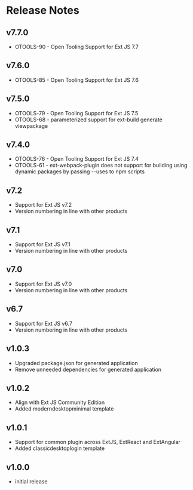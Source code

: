 # Release Notes

## v7.7.0

* OTOOLS-90 - Open Tooling Support for Ext JS 7.7

## v7.6.0

* OTOOLS-85 - Open Tooling Support for Ext JS 7.6

## v7.5.0

* OTOOLS-79 - Open Tooling Support for Ext JS 7.5
* OTOOLS-68 - parameterized support for ext-build generate viewpackage

## v7.4.0

* OTOOLS-76 - Open Tooling Support for Ext JS 7.4
* OTOOLS-61 - ext-webpack-plugin does not support for building using dynamic packages by passing --uses to npm scripts

## v7.2

* Support for Ext JS v7.2
* Version numbering in line with other products

## v7.1

* Support for Ext JS v7.1
* Version numbering in line with other products

## v7.0

* Support for Ext JS v7.0
* Version numbering in line with other products

## v6.7

* Support for Ext JS v6.7
* Version numbering in line with other products


## v1.0.3

* Upgraded package.json for generated application
* Remove unneeded dependencies for generated application


## v1.0.2

* Align with Ext JS Community Edition
* Added moderndesktopminimal template


## v1.0.1

* Support for common plugin across ExtJS, ExtReact and ExtAngular
* Added classicdesktoplogin template


## v1.0.0

* initial release
